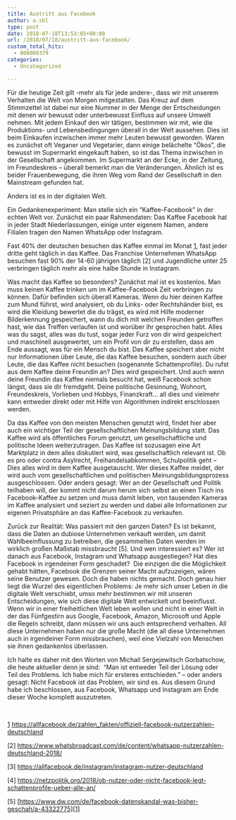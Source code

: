 ```yaml
---
title: Austritt aus Facebook
author: a.sbl
type: post
date: 2018-07-18T13:53:05+00:00
url: /2018/07/18/austritt-aus-facebook/
custom_total_hits:
  - 000000379
categories:
  - Uncategorized

---
```

Für die heutige Zeit gilt -mehr als für jede andere-, dass wir mit unserem Verhalten die Welt von Morgen mitgestalten. Das Kreuz auf dem Stimmzettel ist dabei nur eine Nummer in der Menge der Entscheidungen mit denen wir bewusst oder unterbewusst Einfluss auf unsere Umwelt nehmen. Mit jedem Einkauf den wir tätigen, bestimmen wir mit, wie die Produktions- und Lebensbedingungen überall in der Welt aussehen. Dies ist beim Einkaufen inzwischen immer mehr Leuten bewusst geworden. Waren es zunächst oft Veganer und Vegetarier, dann einige belächelte &#8220;Ökos&#8221;, die bewusst im Supermarkt eingekauft haben, so ist das Thema inzwischen in der Gesellschaft angekommen. Im Supermarkt an der Ecke, in der Zeitung, im Freundeskreis &#8211; überall bemerkt man die Veränderungen. Ähnlich ist es beider Frauenbewegung, die ihren Weg vom Rand der Gesellschaft in den Mainstream gefunden hat.

Anders ist es in der digitalen Welt.

Ein Gedankenexperiment: Man stelle sich ein &#8220;Kaffee-Facebook&#8221; in der echten Welt vor. Zunächst ein paar Rahmendaten: Das Kaffee Facebook hat in jeder Stadt Niederlassungen, einige unter eigenem Namen, andere Filialen tragen den Namen WhatsApp oder Instagram.

Fast 40% der deutschen besuchen das Kaffee einmal im Monat [1], fast jeder dritte geht täglich in das Kaffee. Das Franchise Unternehmen WhatsApp besuchen fast 90% der 14-60 jährigen täglich [2] und Jugendliche unter 25 verbringen täglich mehr als eine halbe Stunde in Instagram.

Was macht das Kaffee so besonders? Zunächst mal ist es kostenlos. Man muss keinen Kaffee trinken um im Kaffee-Facebook Zeit verbringen zu können. Dafür befinden sich überall Kameras. Wenn du hier deinen Kaffee zum Mund führst, wird analysiert, ob du Links- oder Rechtshänder bist, es wird die Kleidung bewertet die du trägst, es wird mit Hilfe moderner Bilderkennung gespeichert, wann du dich mit welchen Freunden getroffen hast, wie das Treffen verlaufen ist und worüber ihr gesprochen habt. Alles was du sagst, alles was du tust, sogar jeder Furz von dir wird gespeichert und maschinell ausgewertet, um ein Profil von dir zu erstellen, dass am Ende aussagt, was für ein Mensch du bist. Das Kaffee speichert aber nicht nur Informationen über Leute, die das Kaffee besuchen, sondern auch über Leute, die das Kaffee nicht besuchen (sogenannte Schattenprofile). Du rufst aus dem Kaffee deine Freundin an? Dies wird gespeichert. Und auch wenn deine Freundin das Kaffee niemals besucht hat, weiß Facebook schon längst, dass sie dir fremdgeht. Deine politische Gesinnung, Wohnort, Freundeskreis, Vorlieben und Hobbys, Finanzkraft&#8230; all dies und vielmehr kann entweder direkt oder mit Hilfe von Algorithmen indirekt erschlossen werden.

Da das Kaffee von den meisten Menschen genutzt wird, findet hier aber auch ein wichtiger Teil der gesellschaftlichen Meinungsbildung statt. Das Kaffee wird als öffentliches Forum genutzt, um gesellschaftliche und politische Ideen weiterzutragen. Das Kaffee ist sozusagen eine Art Marktplatz in dem alles diskutiert wird, was gesellschaftlich relevant ist. Ob es pro oder contra Asylrecht, Freihandelsabkommen, Schulpolitik geht &#8211; Dies alles wird in dem Kaffee ausgetauscht. Wer dieses Kaffee meidet, der wird auch vom gesellschaftlichen und politischen Meinungsbildungsprozess ausgeschlossen. Oder anders gesagt: Wer an der Gesellschaft und Politik teilhaben will, der kommt nicht darum herum sich selbst an einen Tisch ins Facebook-Kaffee zu setzen und muss damit leben, von tausenden Kameras im Kaffee analysiert und seziert zu werden und dabei alle Informationen zur eigenen Privatsphäre an das Kaffee-Facebook zu verkaufen.

Zurück zur Realität: Was passiert mit den ganzen Daten? Es ist bekannt, dass die Daten an dubiose Unternehmen verkauft werden, um damit Wahlbeeinflussung zu betreiben, die gesammelten Daten werden im wirklich großen Maßstab missbraucht [5]. Und wen interessiert es? Wer ist danach aus Facebook, Instagram und Whatsapp ausgestiegen? Hat dies Facebook in irgendeiner Form geschadet?  Die einzigen die die Möglichkeit gehabt hätten, Facebook die Grenzen seiner Macht aufzuzeigen, wären seine Benutzer gewesen. Doch die haben nichts gemacht. Doch genau hier liegt die Wurzel des eigentlichen Problems: Je mehr sich unser Leben in die digitale Welt verschiebt, umso mehr bestimmen wir mit unseren Entscheidungen, wie sich diese digitale Welt entwickelt und beeinflusst. Wenn wir in einer freiheitlichen Welt leben wollen und nicht in einer Welt in der das Fünfgestirn aus Google, Facebook, Amazon, Microsoft und Apple die Regeln schreibt, dann müssen wir uns auch entsprechend verhalten. All diese Unternehmen haben nur die große Macht (die all diese Unternehmen auch in irgendeiner Form missbrauchen), weil eine Vielzahl von Menschen sie ihnen gedankenlos überlassen.

Ich halte es daher mit den Worten von Michail Sergejewitsch Gorbatschow, die heute aktueller denn je sind:  &#8220;Man ist entweder Teil der Lösung oder Teil des Problems. Ich habe mich für ersteres entschieden.&#8221; &#8211; oder anders gesagt: Nicht Facebook ist das Problem, wir sind es. Aus diesem Grund habe ich beschlossen, aus Facebook, Whatsapp und Instagram am Ende dieser Woche komplett auszutreten.

&nbsp;

[1] https://allfacebook.de/zahlen_fakten/offiziell-facebook-nutzerzahlen-deutschland

[2] https://www.whatsbroadcast.com/de/content/whatsapp-nutzerzahlen-deutschland-2018/

[3] https://allfacebook.de/instagram/instagram-nutzer-deutschland

[4] https://netzpolitik.org/2018/ob-nutzer-oder-nicht-facebook-legt-schattenprofile-ueber-alle-an/

[5] [https://www.dw.com/de/facebook-datenskandal-was-bisher-geschah/a-43322775][1]

 [1]: https://www.tagesschau.de/ausland/facebook-ausweitung-skandal-101.html